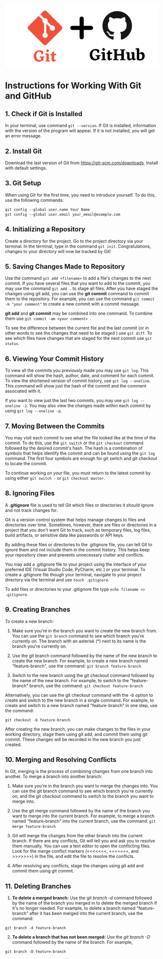 ![Git_Github Logo](Images/Git_Github.png)

# Instructions for Working With Git and GitHub
## 1. Check if Git is Installed 
In your terminal, use command `git --version`. 
If Git is installed, information with the version of the program will appear. 
If it is not installed, you will get an error message.

## 2. Install Git
Download the last version of Git from https://git-scm.com/downloads.
Install with default settings.

## 3. Git Setup
When using Git for the first time, you need to introduce yourself.
To do this, use the following commands:
```
git config --global user.name Your Name
git config --global user.email your_email@example.com
```
## 4. Initializing a Repository
Create a directory for the project. 
Go to the project directory via your terminal.
In the terminal, type in the command `git init`.
Congratulations, changes to your directory will now be tracked by Git!

## 5. Saving Changes Made to Repository
Use the command `git add <filename>` to add a file's changes to the next commit. 
If you have several files that you want to add to the commit, you may use the command `git add .` to stage all files.
After you have staged the changes using git add, you can use the **git commit** command to commit them to the repository. For example, you can use the command `git commit -m "your comment"` to create a new commit with a commit message. 

**git add** and **git commit** may be combined into one command. To combine them use 
`git commit -am <your comment> `.  

To see the difference between the current file and the last commit (or in other words to see the changes
that need to be staged ) use `git diff`.
To see which files have changes that are staged for the next commit use `git status`.
## 6. Viewing Your Commit History
To view all the commits you previously made you may use `git log`. 
This command will show the hash, author, date, and comment for each commit.
To view the shortened version of commit history, use `git log --oneline`. This command will show just the hash of the commit and the comment associated with it.

If you want to view just the last two commits, you may use `git log --oneline -2`. 
You may also view the changes made within each commit by using `git log --oneline -p`.

## 7. Moving Between the Commits
You may visit each commit to see what the file looked like at the time of the commit. To do this, use the `git switch` or the `git checkout` command followed by the desired commit's hash. 
The hash is a combination of symbols that helps identify the commit and can be found using the `git log` command. The first four symbols are enough for git switch and git checkout to locate the commit. 

To continue working on your file, you must return to the latest commit by using either `git switch -` or `git checkout master`.

## 8. Ignoring Files
A **.gitignore** file is used to tell Git which files or directories it should ignore and not track changes for.

Git is a version control system that helps manage changes to files and directories over time. Sometimes, however, there are files or directories in a project that you don't want Git to track, such as temporary files, log files, build artifacts, or sensitive data like passwords or API keys.

By adding these files or directories to the .gitignore file, you can tell Git to ignore them and not include them in the commit history. This helps keep your repository clean and prevents unnecessary clutter and conflicts.

You may add a .gitignore file to your project using the interface of your preferred IDE (Visual Studio Code, PyCharm, etc.) or your terminal. To create a .gitignore file though your terminal, navigate to your project directory via the terminal and use `touch .gitignore`. 

To add files or directories to your .gitignore file type `echo filename >> .gitignore`.

## 9. Creating Branches
To create a new branch:
1. Make sure you're in the branch you want to create the new branch from. You can use the `git branch` command to see which branch you're currently on. The branch with an asterisk (*) next to its name is the branch you're currently on.

2. Use the git branch command followed by the name of the new branch to create the new branch. For example, to create a new branch named "feature-branch", use the command: `git branch feature-branch`

3. Switch to the new branch using the git checkout command followed by the name of the new branch. For example, to switch to the "feature-branch" branch, use the command: `git checkout feature-branch`

Alternatively, you can use the git checkout command with the -b option to create and switch to the new branch in a single command. For example, to create and switch to a new branch named "feature-branch" in one step, use the command: 
```
git checkout -b feature-branch
```

After creating the new branch, you can make changes to the files in your working directory, stage them using git add, and commit them using git commit. These changes will be recorded in the new branch you just created.

## 10. Merging and Resolving Conflicts
In Git, merging is the process of combining changes from one branch into another. To merge a branch into another branch:

1. Make sure you're in the branch you want to merge the changes into. You can use the git branch command to see which branch you're currently on, and the git checkout command to switch to the branch you want to merge into.

2. Use the git merge command followed by the name of the branch you want to merge into the current branch. For example, to merge a branch named "feature-branch" into the current branch, use the command: `git merge feature-branch`

3. Git will merge the changes from the other branch into the current branch. If there are any conflicts, Git will tell you and ask you to resolve them manually. You can use a text editor to open the conflicting files.
Look for the merge conflict markers (<<<<<<<, =======, and >>>>>>>) in the file, and edit the file to resolve the conflicts.

4. After resolving any conflicts, stage the changes using git add and commit them using git commit.

## 11. Deleting Branches
1. **To delete a merged branch:** Use the git *branch -d* command followed by the name of the branch you merged in to delete the merged branch if it's no longer needed. For example, to delete a branch named "feature-branch" after it has been merged into the current branch, use the command: 
```
git branch -d feature-branch
```
2. **To delete a branch that has not been merged:** Use the *git branch -D* command followed by the name of the branch.  For example, 
```
git branch -D feature-branch
```







